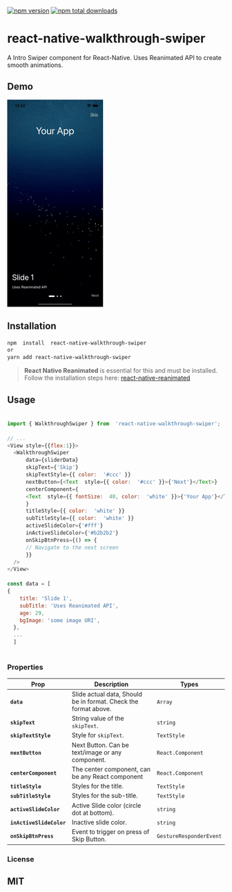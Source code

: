 [![npm version](https://badge.fury.io/js/react-native-walkthrough-swiper.svg)](http://badge.fury.io/js/react-native-walkthrough-swiper)
[![npm total downloads](https://img.shields.io/npm/dt/react-native-walkthrough-swiper.svg)](https://img.shields.io/npm/dt/rn-dashed-circular-indicator.svg)


# react-native-walkthrough-swiper

  

A Intro Swiper component for React-Native. Uses Reanimated API to create smooth animations.



## Demo

![Demo](https://github.com/naheed-shamim/react-native-walkthrough-swiper/blob/main/example/assets/demo.gif?raw=true)

## Installation


```sh
npm  install  react-native-walkthrough-swiper
or
yarn add react-native-walkthrough-swiper
```



> **React Native Reanimated** is essential for this and must be installed. Follow the installation steps here:  [react-native-reanimated](https://www.npmjs.com/package/react-native-reanimated)


## Usage

  

```js

import { WalkthroughSwiper } from  'react-native-walkthrough-swiper';

// ...
<View style={{flex:1}}>
  <WalkthroughSwiper
      data={sliderData}
      skipText={'Skip'}
      skipTextStyle={{ color:  '#ccc' }}
      nextButton={<Text  style={{ color:  '#ccc' }}>{'Next'}</Text>}
      centerComponent={
      <Text  style={{ fontSize:  40, color:  'white' }}>{'Your App'}</Text>
      }
      titleStyle={{ color:  'white' }}
      subTitleStyle={{ color:  'white' }}
      activeSlideColor={'#fff'}
      inActiveSlideColor={'#b2b2b2'}
      onSkipBtnPress={() => {
      // Navigate to the next screen
      }}
  />
</View>

const data = [
{
    title: 'Slide 1',
    subTitle: 'Uses Reanimated API',
    age: 29,
    bgImage: 'some image URI',
  },
  ...
  ]
  
  ```
### Properties

| Prop                     | Description                                                     | Types             |
| ------------------------ | --------------------------------------------------------------- | ----------------- |
| **`data`**               | Slide actual data, Should be in format. Check the format above. | `Array`           |
| **`skipText`**           | String value of the `skipText`.                                 | `string`          |
| **`skipTextStyle`**      | Style for `skipText`.                                           | `TextStyle`       |
| **`nextButton`**         | Next Button. Can be text/image or any component.                | `React.Component` |
| **`centerComponent`**    | The center component, can be any React component                | `React.Component` |
| **`titleStyle`**         | Styles for the title.                                           | `TextStyle`       |
| **`subTitleStyle`**      | Styles for the sub-title.                                       | `TextStyle`       |
| **`activeSlideColor`**   | Active Slide color (circle dot at bottom).                      | `string`          |
| **`inActiveSlideColor`** | Inactive slide color.                                           | `string`          |
| **`onSkipBtnPress`**     | Event to trigger on press of Skip Button.                       | `GestureResponderEvent`           |

### License
MIT
---

 
